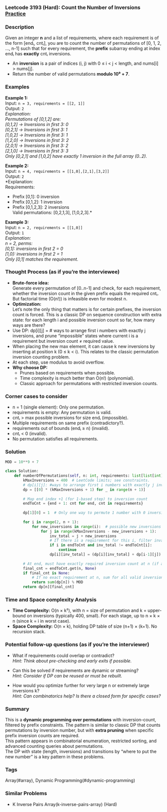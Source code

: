 ### Leetcode 3193 (Hard): Count the Number of Inversions [Practice](https://leetcode.com/problems/count-the-number-of-inversions)

### Description  
Given an integer **n** and a list of requirements, where each requirement is of the form \[endᵢ, cntᵢ\], you are to count the number of permutations of \[0, 1, 2, ..., n-1\] such that for every requirement, the **prefix** subarray ending at index endᵢ has **exactly** cntᵢ inversions.  
- An **inversion** is a pair of indices (i, j) with 0 ≤ i < j < length, and nums[i] > nums[j].  
- Return the number of valid permutations **modulo 10⁹ + 7**.

### Examples  

**Example 1:**  
Input: `n = 3, requirements = [[2, 1]]`  
Output: `2`  
*Explanation:  
Permutations of \[0,1,2\] are:  
[0,1,2]    → Inversions in first 3: 0  
[0,2,1]    → Inversions in first 3: 1  
[1,0,2]    → Inversions in first 3: 1  
[1,2,0]    → Inversions in first 3: 2  
[2,0,1]    → Inversions in first 3: 2  
[2,1,0]    → Inversions in first 3: 3  
Only [0,2,1] and [1,0,2] have exactly 1 inversion in the full array (0..2).*

**Example 2:**  
Input: `n = 4, requirements = [[1,0],[2,1],[3,2]]`  
Output: `2`  
*Explanation:  
Requirements:  
- Prefix [0,1]: 0 inversion  
- Prefix [0,1,2]: 1 inversion  
- Prefix [0,1,2,3]: 2 inversions  
Valid permutations: [0,2,1,3], [1,0,2,3].*

**Example 3:**  
Input: `n = 2, requirements = [[1,0]]`  
Output: `1`  
*Explanation:  
n = 2, perms:  
[0,1]: inversions in first 2 = 0  
[1,0]: inversions in first 2 = 1  
Only [0,1] matches the requirement.*

### Thought Process (as if you’re the interviewee)  
- **Brute-force idea:**  
  Generate every permutation of [0..n-1] and check, for each requirement, whether the inversion count in the given prefix equals the required cntᵢ. But factorial time (O(n!)) is infeasible even for modest n.
- **Optimization:**  
  Let’s note the only thing that matters is for certain prefixes, the inversion count is forced. This is a classic DP on sequence construction with extra state: for each length i and possible inversion count so far, how many ways are there?
- Use DP: dp[i][j] = # ways to arrange first i numbers with exactly j inversions, and prune “impossible” states where current i is a requirement but inversion count ≠ required value.
- When placing the new max element, it can cause k new inversions by inserting at position k (0 ≤ k < i). This relates to the classic permutation inversion counting problem.
- At each step, use modulus to avoid overflow.
- **Why choose DP:**  
  - Prunes based on requirements when possible.
  - Time complexity is much better than O(n!) (polynomial).
  - Classic approach for permutations with restricted inversion counts.

### Corner cases to consider  
- n = 1 (single element): Only one permutation.
- requirements is empty: Any permutation is valid.
- cntᵢ > max possible inversions for size endᵢ (impossible).
- Multiple requirements on same prefix (contradictory?).
- requirements out of bounds (endᵢ ≥ n) (invalid).
- cntᵢ < 0 (invalid).
- No permutation satisfies all requirements.

### Solution

```python
MOD = 10**9 + 7

class Solution:
    def numberOfPermutations(self, n: int, requirements: list[list[int]]) -> int:
        kMaxInversions = 400  # LeetCode limits; see constraints.
        # dp[i][j]: #ways to arrange first i numbers with exactly j inversions
        dp = [[0] * (kMaxInversions + 1) for _ in range(n + 1)]
        
        # Map end index +1 (for 1-based step) to inversion count
        endToCnt = {end + 1: cnt for end, cnt in requirements}
        
        dp[1][0] = 1  # Only one way to permute 1 number with 0 inversions
        
        for i in range(2, n + 1):
            for new_inversions in range(i):  # possible new inversions by position of new element
                for j in range(kMaxInversions - new_inversions + 1):
                    inv_total = j + new_inversions
                    # If there is a requirement for this i, filter invalid
                    if i in endToCnt and inv_total != endToCnt[i]:
                        continue
                    dp[i][inv_total] = (dp[i][inv_total] + dp[i-1][j]) % MOD
        
        # At end, must have exactly required inversion count at n (if asked)
        final_cnt = endToCnt.get(n, None)
        if final_cnt is None:
            # If no exact requirement at n, sum for all valid inversion counts at n
            return sum(dp[n]) % MOD
        return dp[n][final_cnt]
```

### Time and Space complexity Analysis  

- **Time Complexity:** O(n × k²), with n = size of permutation and k = upper-bound on inversions (typically 400, small). For each stage, up to n × k × n (since k = i in worst case).  
- **Space Complexity:** O(n × k), holding DP table of size (n+1) × (k+1). No recursion stack.

### Potential follow-up questions (as if you’re the interviewer)  

- What if requirements could overlap or contradict?  
  *Hint: Think about pre-checking and early exits if possible.*

- Can this be solved if requirements are dynamic or streaming?  
  *Hint: Consider if DP can be reused or must be rebuilt.*

- How would you optimize further for very large n or extremely large inversions k?  
  *Hint: Can combinatorics help? Is there a closed form for specific cases?*

### Summary
This is a **dynamic programming over permutations** with inversion-count, filtered by prefix constraints. The pattern is similar to classic DP that counts permutations by inversion number, but with **extra pruning** when specific prefix inversion counts are required.  
This pattern appears in combinatorial enumeration, restricted sorting, and advanced counting queries about permutations.  
The DP with state (length, inversions) and transitions by “where to put the new number” is a key pattern in these problems.

### Tags
Array(#array), Dynamic Programming(#dynamic-programming)

### Similar Problems
- K Inverse Pairs Array(k-inverse-pairs-array) (Hard)